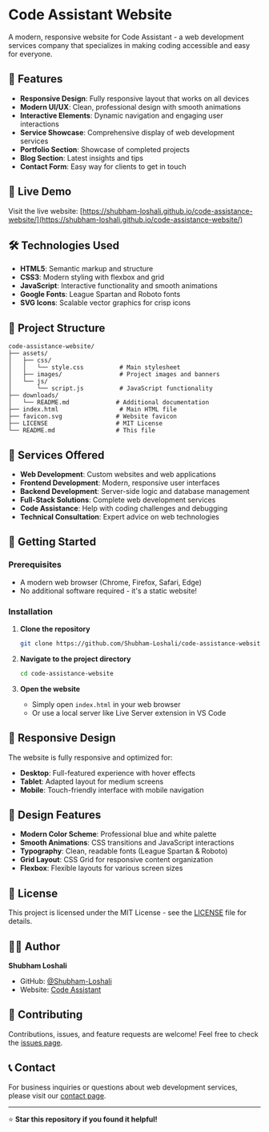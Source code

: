# Code Assistant Website

A modern, responsive website for Code Assistant - a web development services company that specializes in making coding accessible and easy for everyone.

## 🌟 Features

- **Responsive Design**: Fully responsive layout that works on all devices
- **Modern UI/UX**: Clean, professional design with smooth animations
- **Interactive Elements**: Dynamic navigation and engaging user interactions
- **Service Showcase**: Comprehensive display of web development services
- **Portfolio Section**: Showcase of completed projects
- **Blog Section**: Latest insights and tips
- **Contact Form**: Easy way for clients to get in touch

## 🚀 Live Demo

Visit the live website: [https://shubham-loshali.github.io/code-assistance-website/](https://shubham-loshali.github.io/code-assistance-website/)

## 🛠️ Technologies Used

- **HTML5**: Semantic markup and structure
- **CSS3**: Modern styling with flexbox and grid
- **JavaScript**: Interactive functionality and smooth animations
- **Google Fonts**: League Spartan and Roboto fonts
- **SVG Icons**: Scalable vector graphics for crisp icons

## 📁 Project Structure

```
code-assistance-website/
├── assets/
│   ├── css/
│   │   └── style.css          # Main stylesheet
│   ├── images/                # Project images and banners
│   └── js/
│       └── script.js          # JavaScript functionality
├── downloads/
│   └── README.md             # Additional documentation
├── index.html                 # Main HTML file
├── favicon.svg               # Website favicon
├── LICENSE                   # MIT License
└── README.md                 # This file
```

## 🎯 Services Offered

- **Web Development**: Custom websites and web applications
- **Frontend Development**: Modern, responsive user interfaces
- **Backend Development**: Server-side logic and database management
- **Full-Stack Solutions**: Complete web development services
- **Code Assistance**: Help with coding challenges and debugging
- **Technical Consultation**: Expert advice on web technologies

## 🚀 Getting Started

### Prerequisites

- A modern web browser (Chrome, Firefox, Safari, Edge)
- No additional software required - it's a static website!

### Installation

1. **Clone the repository**
   ```bash
   git clone https://github.com/Shubham-Loshali/code-assistance-website.git
   ```

2. **Navigate to the project directory**
   ```bash
   cd code-assistance-website
   ```

3. **Open the website**
   - Simply open `index.html` in your web browser
   - Or use a local server like Live Server extension in VS Code

## 📱 Responsive Design

The website is fully responsive and optimized for:
- **Desktop**: Full-featured experience with hover effects
- **Tablet**: Adapted layout for medium screens
- **Mobile**: Touch-friendly interface with mobile navigation

## 🎨 Design Features

- **Modern Color Scheme**: Professional blue and white palette
- **Smooth Animations**: CSS transitions and JavaScript interactions
- **Typography**: Clean, readable fonts (League Spartan & Roboto)
- **Grid Layout**: CSS Grid for responsive content organization
- **Flexbox**: Flexible layouts for various screen sizes

## 📄 License

This project is licensed under the MIT License - see the [LICENSE](LICENSE) file for details.

## 👨‍💻 Author

**Shubham Loshali**
- GitHub: [@Shubham-Loshali](https://github.com/Shubham-Loshali)
- Website: [Code Assistant](https://shubham-loshali.github.io/code-assistance-website/)

## 🤝 Contributing

Contributions, issues, and feature requests are welcome! Feel free to check the [issues page](https://github.com/Shubham-Loshali/code-assistance-website/issues).

## 📞 Contact

For business inquiries or questions about web development services, please visit our [contact page](https://shubham-loshali.github.io/code-assistance-website/#contact).

---

⭐ **Star this repository if you found it helpful!**